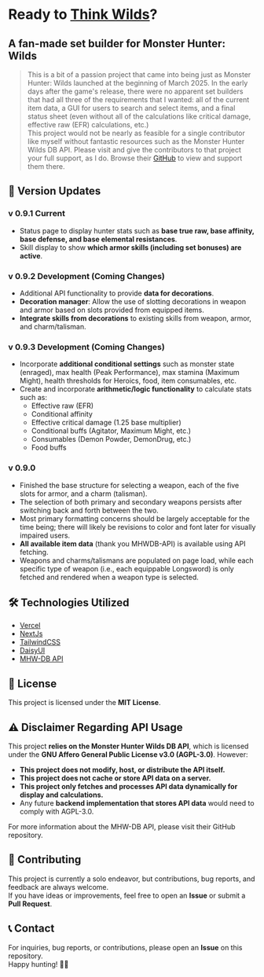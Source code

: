 # Ready to <a href="https://think-wilds.vercel.app" rel="noreferrer" target="blank">Think Wilds</a>?

## A fan-made set builder for Monster Hunter: Wilds

> This is a bit of a passion project that came into being just as Monster Hunter: Wilds launched at the beginning of March 2025. In the early days after the game's release, there were no apparent set builders that had all three of the requirements that I wanted: all of the current item data, a GUI for users to search and select items, and a final status sheet (even without all of the calculations like critical damage, effective raw (EFR) calculations, etc.) <br/> This project would not be nearly as feasible for a single contributor like myself without fantastic resources such as the Monster Hunter Wilds DB API. Please visit and give the contributors to that project your full support, as I do. Browse their <a href=https://github.com/LartTyler/MHWDB-API>GitHub</a> to view and support them there.

## **📌 Version Updates**

### **v 0.9.1 Current**
- Status page to display hunter stats such as **base true raw, base affinity, base defense, and base elemental resistances**.  
- Skill display to show **which armor skills (including set bonuses) are active**.  

### **v 0.9.2 Development (Coming Changes)**
- Additional API functionality to provide **data for decorations**.  
- **Decoration manager**: Allow the use of slotting decorations in weapon and armor based on slots provided from equipped items.  
- **Integrate skills from decorations** to existing skills from weapon, armor, and charm/talisman.  

### **v 0.9.3 Development (Coming Changes)**
- Incorporate **additional conditional settings** such as monster state (enraged), max health (Peak Performance), max stamina (Maximum Might), health thresholds for Heroics, food, item consumables, etc.  
- Create and incorporate **arithmetic/logic functionality** to calculate stats such as:
  - Effective raw (EFR)
  - Conditional affinity
  - Effective critical damage (1.25 base multiplier)
  - Conditional buffs (Agitator, Maximum Might, etc.)
  - Consumables (Demon Powder, DemonDrug, etc.)
  - Food buffs 

### **v 0.9.0**
- Finished the base structure for selecting a weapon, each of the five slots for armor, and a charm (talisman).  
- The selection of both primary and secondary weapons persists after switching back and forth between the two.  
- Most primary formatting concerns should be largely acceptable for the time being; there will likely be revisions to color and font later for visually impaired users.  
- **All available item data** (thank you MHWDB-API) is available using API fetching.  
- Weapons and charms/talismans are populated on page load, while each specific type of weapon (i.e., each equippable Longsword) is only fetched and rendered when a weapon type is selected.  

## **🛠 Technologies Utilized**
- <a href="https://vercel.com/" rel="noreferrer noopener" target="blank">Vercel</a>
- <a href="https://nextjs.org/" rel="noreferrer noopener" target="blank">NextJs</a>
- <a href="https://tailwindcss.com/" rel="noreferrer noopener" target="blank">TailwindCSS</a>
- <a href="https://daisyui.com/" rel="noreferrer noopener" target="blank">DaisyUI</a>
- <a href="https://docs.mhw-db.com/" rel="noreferrer noopener" target="blank">MHW-DB API</a>

## **📜 License**
This project is licensed under the **MIT License**. 

## **⚠️ Disclaimer Regarding API Usage**
This project **relies on the Monster Hunter Wilds DB API**, which is licensed under the **GNU Affero General Public License v3.0 (AGPL-3.0)**. However:  
- **This project does not modify, host, or distribute the API itself.**  
- **This project does not cache or store API data on a server.**  
- **This project only fetches and processes API data dynamically for display and calculations.**  
- Any future **backend implementation that stores API data** would need to comply with AGPL-3.0.  

For more information about the MHW-DB API, please visit their GitHub repository.  

## **📩 Contributing**
This project is currently a solo endeavor, but contributions, bug reports, and feedback are always welcome.  
If you have ideas or improvements, feel free to open an **Issue** or submit a **Pull Request**.  

## **📞 Contact**
For inquiries, bug reports, or contributions, please open an **Issue** on this repository.  
Happy hunting! 🏹🐉  

